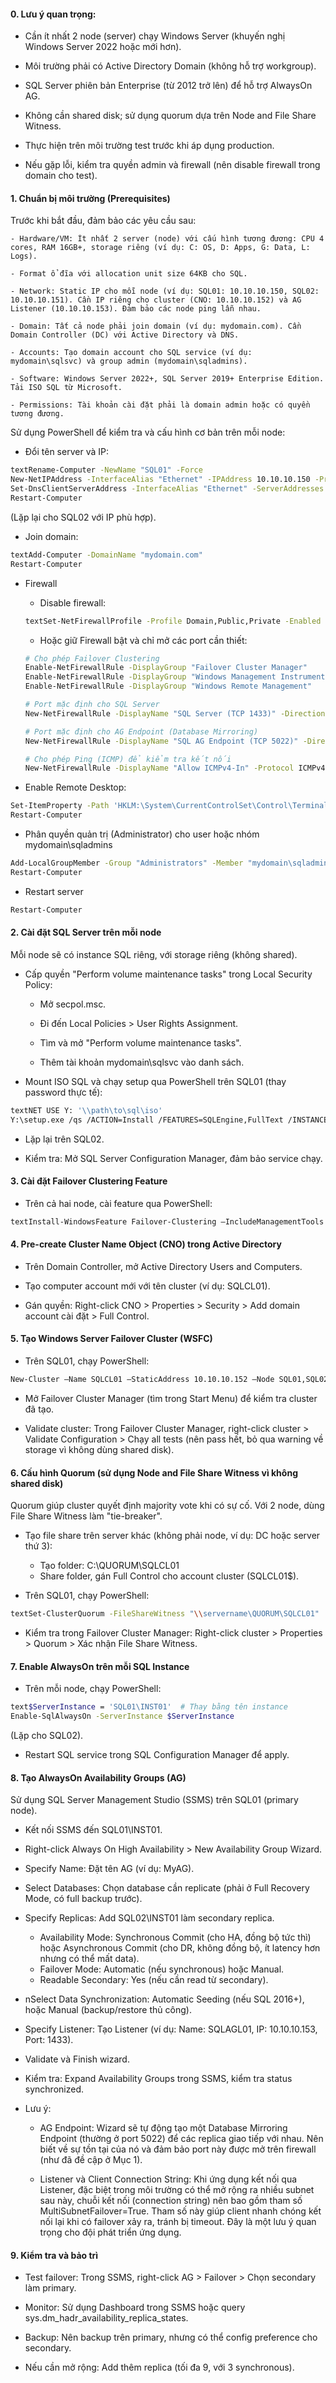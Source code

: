 #### 0. Lưu ý quan trọng:

- Cần ít nhất 2 node (server) chạy Windows Server (khuyến nghị Windows Server 2022 hoặc mới hơn).

- Môi trường phải có Active Directory Domain (không hỗ trợ workgroup).

- SQL Server phiên bản Enterprise (từ 2012 trở lên) để hỗ trợ AlwaysOn AG.

- Không cần shared disk; sử dụng quorum dựa trên Node and File Share Witness.

- Thực hiện trên môi trường test trước khi áp dụng production.

- Nếu gặp lỗi, kiểm tra quyền admin và firewall (nên disable firewall trong domain cho test).

#### 1. Chuẩn bị môi trường (Prerequisites)

Trước khi bắt đầu, đảm bảo các yêu cầu sau:

    - Hardware/VM: Ít nhất 2 server (node) với cấu hình tương đương: CPU 4 cores, RAM 16GB+, storage riêng (ví dụ: C: OS, D: Apps, G: Data, L: Logs). 

    - Format ổ đĩa với allocation unit size 64KB cho SQL.

    - Network: Static IP cho mỗi node (ví dụ: SQL01: 10.10.10.150, SQL02: 10.10.10.151). Cần IP riêng cho cluster (CNO: 10.10.10.152) và AG Listener (10.10.10.153). Đảm bảo các node ping lẫn nhau.

    - Domain: Tất cả node phải join domain (ví dụ: mydomain.com). Cần Domain Controller (DC) với Active Directory và DNS.

    - Accounts: Tạo domain account cho SQL service (ví dụ: mydomain\sqlsvc) và group admin (mydomain\sqladmins).

    - Software: Windows Server 2022+, SQL Server 2019+ Enterprise Edition. Tải ISO SQL từ Microsoft.

    - Permissions: Tài khoản cài đặt phải là domain admin hoặc có quyền tương đương.

Sử dụng PowerShell để kiểm tra và cấu hình cơ bản trên mỗi node:

- Đổi tên server và IP:

```bash
textRename-Computer -NewName "SQL01" -Force
New-NetIPAddress -InterfaceAlias "Ethernet" -IPAddress 10.10.10.150 -PrefixLength 24 -DefaultGateway 10.10.10.1
Set-DnsClientServerAddress -InterfaceAlias "Ethernet" -ServerAddresses 10.10.10.10
Restart-Computer
```

(Lặp lại cho SQL02 với IP phù hợp).

- Join domain:

```bash
textAdd-Computer -DomainName "mydomain.com"
Restart-Computer
```

- Firewall 

    - Disable firewall:

    ```bash
    textSet-NetFirewallProfile -Profile Domain,Public,Private -Enabled False
    ```

    - Hoặc giữ Firewall bật và chỉ mở các port cần thiết:

    ```bash
    # Cho phép Failover Clustering
    Enable-NetFirewallRule -DisplayGroup "Failover Cluster Manager"
    Enable-NetFirewallRule -DisplayGroup "Windows Management Instrumentation (WMI)"
    Enable-NetFirewallRule -DisplayGroup "Windows Remote Management"

    # Port mặc định cho SQL Server
    New-NetFirewallRule -DisplayName "SQL Server (TCP 1433)" -Direction Inbound -Protocol TCP -LocalPort 1433 -Action Allow

    # Port mặc định cho AG Endpoint (Database Mirroring)
    New-NetFirewallRule -DisplayName "SQL AG Endpoint (TCP 5022)" -Direction Inbound -Protocol TCP -LocalPort 5022 -Action Allow

    # Cho phép Ping (ICMP) để kiểm tra kết nối
    New-NetFirewallRule -DisplayName "Allow ICMPv4-In" -Protocol ICMPv4 -IcmpType 8 -Action Allow
    ```
- Enable Remote Desktop:

```bash
Set-ItemProperty -Path 'HKLM:\System\CurrentControlSet\Control\Terminal Server' -name "fDenyTSConnections" -value 0
Restart-Computer
```

- Phân quyền quản trị (Administrator) cho user hoặc nhóm mydomain\sqladmins

```bash
Add-LocalGroupMember -Group "Administrators" -Member "mydomain\sqladmins"
Restart-Computer
```
- Restart server

```bash
Restart-Computer
```

#### 2. Cài đặt SQL Server trên mỗi node

Mỗi node sẽ có instance SQL riêng, với storage riêng (không shared).

- Cấp quyền "Perform volume maintenance tasks" trong Local Security Policy:

    - Mở secpol.msc.

    - Đi đến Local Policies > User Rights Assignment.

    - Tìm và mở "Perform volume maintenance tasks".

    - Thêm tài khoản mydomain\sqlsvc vào danh sách.

- Mount ISO SQL và chạy setup qua PowerShell trên SQL01 (thay password thực tế):

```bash
textNET USE Y: '\\path\to\sql\iso'
Y:\setup.exe /qs /ACTION=Install /FEATURES=SQLEngine,FullText /INSTANCENAME=INST01 /SQLSVCACCOUNT='mydomain\sqlsvc' /SQLSVCPASSWORD='password' /SQLSYSADMINACCOUNTS='mydomain\sqladmins' /AGTSVCACCOUNT='mydomain\sqlsvc' /AGTSVCPASSWORD='password' /AGTSVCSTARTUPTYPE=Automatic /TCPENABLED=1 /SQLSVCINSTANTFILEINIT=True /INSTALLSQLDATADIR='D:\Program Files\Microsoft SQL Server' /SQLBACKUPDIR='G:\SQL\INST01\Backup' /SQLUSERDBDIR='G:\SQL\INST01\DATA' /SQLUSERDBLOGDIR='L:\SQL\INST01\LOGS' /USESQLRECOMMENDEDMEMORYLIMITS /IACCEPTSQLSERVERLICENSETERMS
```

- Lặp lại trên SQL02.

- Kiểm tra: Mở SQL Server Configuration Manager, đảm bảo service chạy.

#### 3. Cài đặt Failover Clustering Feature

- Trên cả hai node, cài feature qua PowerShell:

```bash
textInstall-WindowsFeature Failover-Clustering –IncludeManagementTools
```

#### 4. Pre-create Cluster Name Object (CNO) trong Active Directory

- Trên Domain Controller, mở Active Directory Users and Computers.

- Tạo computer account mới với tên cluster (ví dụ: SQLCL01).

- Gán quyền: Right-click CNO > Properties > Security > Add domain account cài đặt > Full Control.

#### 5. Tạo Windows Server Failover Cluster (WSFC)

- Trên SQL01, chạy PowerShell:

```bash
New-Cluster –Name SQLCL01 –StaticAddress 10.10.10.152 –Node SQL01,SQL02 –NoStorage
```

- Mở Failover Cluster Manager (tìm trong Start Menu) để kiểm tra cluster đã tạo.

- Validate cluster: Trong Failover Cluster Manager, right-click cluster > Validate Configuration > Chạy all tests (nên pass hết, bỏ qua warning về storage vì không dùng shared disk).

#### 6. Cấu hình Quorum (sử dụng Node and File Share Witness vì không shared disk)

Quorum giúp cluster quyết định majority vote khi có sự cố. Với 2 node, dùng File Share Witness làm "tie-breaker".

- Tạo file share trên server khác (không phải node, ví dụ: DC hoặc server thứ 3):

    - Tạo folder: C:\QUORUM\SQLCL01
    - Share folder, gán Full Control cho account cluster (SQLCL01$).

- Trên SQL01, chạy PowerShell:

```bash
textSet-ClusterQuorum -FileShareWitness "\\servername\QUORUM\SQLCL01"
```

- Kiểm tra trong Failover Cluster Manager: Right-click cluster > Properties > Quorum > Xác nhận File Share Witness.

#### 7. Enable AlwaysOn trên mỗi SQL Instance

- Trên mỗi node, chạy PowerShell:

```bash
text$ServerInstance = 'SQL01\INST01'  # Thay bằng tên instance
Enable-SqlAlwaysOn -ServerInstance $ServerInstance
```

(Lặp cho SQL02).

- Restart SQL service trong SQL Configuration Manager để apply.

#### 8. Tạo AlwaysOn Availability Groups (AG)

Sử dụng SQL Server Management Studio (SSMS) trên SQL01 (primary node).

- Kết nối SSMS đến SQL01\INST01.

- Right-click Always On High Availability > New Availability Group Wizard.

- Specify Name: Đặt tên AG (ví dụ: MyAG).

- Select Databases: Chọn database cần replicate (phải ở Full Recovery Mode, có full backup trước).

- Specify Replicas: Add SQL02\INST01 làm secondary replica.

    - Availability Mode: Synchronous Commit (cho HA, đồng bộ tức thì) hoặc Asynchronous Commit (cho DR, không đồng bộ, ít latency hơn nhưng có thể mất data).
    - Failover Mode: Automatic (nếu synchronous) hoặc Manual.
    - Readable Secondary: Yes (nếu cần read từ secondary).


- nSelect Data Synchronization: Automatic Seeding (nếu SQL 2016+), hoặc Manual (backup/restore thủ công).

- Specify Listener: Tạo Listener (ví dụ: Name: SQLAGL01, IP: 10.10.10.153, Port: 1433).

- Validate và Finish wizard.

- Kiểm tra: Expand Availability Groups trong SSMS, kiểm tra status synchronized.

- Lưu ý: 

    - AG Endpoint: Wizard sẽ tự động tạo một Database Mirroring Endpoint (thường ở port 5022) để các replica giao tiếp với nhau. Nên biết về sự tồn tại của nó và đảm bảo port này được mở trên firewall (như đã đề cập ở Mục 1).

    - Listener và Client Connection String: Khi ứng dụng kết nối qua Listener, đặc biệt trong môi trường có thể mở rộng ra nhiều subnet sau này, chuỗi kết nối (connection string) nên bao gồm tham số  MultiSubnetFailover=True. Tham số này giúp client nhanh chóng kết nối lại khi có failover xảy ra, tránh bị timeout. Đây là một lưu ý quan trọng cho đội phát triển ứng dụng.

#### 9. Kiểm tra và bảo trì

- Test failover: Trong SSMS, right-click AG > Failover > Chọn secondary làm primary.

- Monitor: Sử dụng Dashboard trong SSMS hoặc query sys.dm_hadr_availability_replica_states.

- Backup: Nên backup trên primary, nhưng có thể config preference cho secondary.

- Nếu cần mở rộng: Add thêm replica (tối đa 9, với 3 synchronous).

